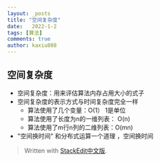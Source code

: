 ```yaml
---
layout: _posts
title: "空间复杂度"
date:   2022-1-2
tags: [算法]
comments: true
author: kaxiu808  
--- 
```


空间复杂度
--

- 空间复杂度：用来评估算法内存占用大小的式子
- 空间复杂度的表示方式与时间复杂度完全一样
	- 算法使用了几个变量：O(1）              1是单位
	- 算法使用了长度为n的一维列表： O(n)
	- 算法使用了m行n列的二维列表：O(mn)
-  "空间换时间"
和分布式运算一个道理 ，空间换时间



> Written with [StackEdit中文版](https://stackedit.cn/).
<!--stackedit_data:
eyJoaXN0b3J5IjpbLTExMTU4MDIyMTRdfQ==
-->